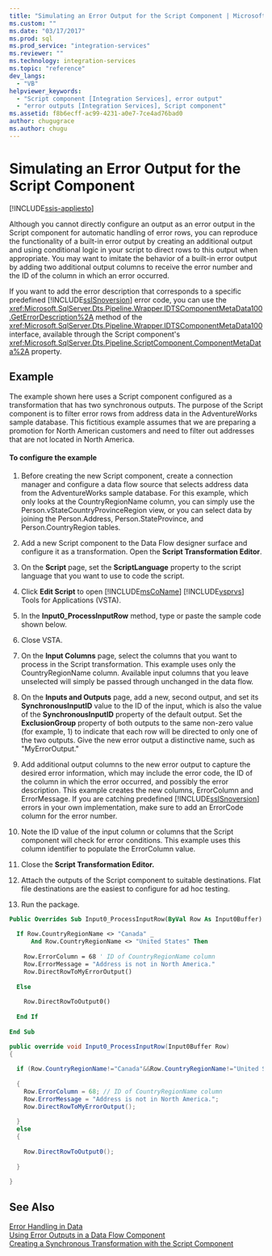 ```yaml
---
title: "Simulating an Error Output for the Script Component | Microsoft Docs"
ms.custom: ""
ms.date: "03/17/2017"
ms.prod: sql
ms.prod_service: "integration-services"
ms.reviewer: ""
ms.technology: integration-services
ms.topic: "reference"
dev_langs: 
  - "VB"
helpviewer_keywords: 
  - "Script component [Integration Services], error output"
  - "error outputs [Integration Services], Script component"
ms.assetid: f8b6ecff-ac99-4231-a0e7-7ce4ad76bad0
author: chugugrace
ms.author: chugu
---
```

# Simulating an Error Output for the Script Component

[!INCLUDE[ssis-appliesto](../../includes/applies-to-version/sqlserver-ssis.md)]


  Although you cannot directly configure an output as an error output in the Script component for automatic handling of error rows, you can reproduce the functionality of a built-in error output by creating an additional output and using conditional logic in your script to direct rows to this output when appropriate. You may want to imitate the behavior of a built-in error output by adding two additional output columns to receive the error number and the ID of the column in which an error occurred.  
  
 If you want to add the error description that corresponds to a specific predefined [!INCLUDE[ssISnoversion](../../includes/ssisnoversion-md.md)] error code, you can use the <xref:Microsoft.SqlServer.Dts.Pipeline.Wrapper.IDTSComponentMetaData100.GetErrorDescription%2A> method of the <xref:Microsoft.SqlServer.Dts.Pipeline.Wrapper.IDTSComponentMetaData100> interface, available through the Script component's <xref:Microsoft.SqlServer.Dts.Pipeline.ScriptComponent.ComponentMetaData%2A> property.  
  
## Example  
 The example shown here uses a Script component configured as a transformation that has two synchronous outputs. The purpose of the Script component is to filter error rows from address data in the AdventureWorks sample database. This fictitious example assumes that we are preparing a promotion for North American customers and need to filter out addresses that are not located in North America.  
  
#### To configure the example  
  
1.  Before creating the new Script component, create a connection manager and configure a data flow source that selects address data from the AdventureWorks sample database. For this example, which only looks at the CountryRegionName column, you can simply use the Person.vStateCountryProvinceRegion view, or you can select data by joining the Person.Address, Person.StateProvince, and Person.CountryRegion tables.  
  
2.  Add a new Script component to the Data Flow designer surface and configure it as a transformation. Open the **Script Transformation Editor**.  
  
3.  On the **Script** page, set the **ScriptLanguage** property to the script language that you want to use to code the script.  
  
4.  Click **Edit Script** to open [!INCLUDE[msCoName](../../includes/msconame-md.md)] [!INCLUDE[vsprvs](../../includes/vsprvs-md.md)] Tools for Applications (VSTA).  
  
5.  In the **Input0_ProcessInputRow** method, type or paste the sample code shown below.  
  
6.  Close VSTA.  
  
7.  On the **Input Columns** page, select the columns that you want to process in the Script transformation. This example uses only the CountryRegionName column. Available input columns that you leave unselected will simply be passed through unchanged in the data flow.  
  
8.  On the **Inputs and Outputs** page, add a new, second output, and set its **SynchronousInputID** value to the ID of the input, which is also the value of the **SynchronousInputID** property of the default output. Set the **ExclusionGroup** property of both outputs to the same non-zero value (for example, 1) to indicate that each row will be directed to only one of the two outputs. Give the new error output a distinctive name, such as "MyErrorOutput."  
  
9. Add additional output columns to the new error output to capture the desired error information, which may include the error code, the ID of the column in which the error occurred, and possibly the error description. This example creates the new columns, ErrorColumn and ErrorMessage. If you are catching predefined [!INCLUDE[ssISnoversion](../../includes/ssisnoversion-md.md)] errors in your own implementation, make sure to add an ErrorCode column for the error number.  
  
10. Note the ID value of the input column or columns that the Script component will check for error conditions. This example uses this column identifier to populate the ErrorColumn value.  
  
11. Close the **Script Transformation Editor.**  
  
12. Attach the outputs of the Script component to suitable destinations. Flat file destinations are the easiest to configure for ad hoc testing.  
  
13. Run the package.  
  
```vb  
Public Overrides Sub Input0_ProcessInputRow(ByVal Row As Input0Buffer)  
  
  If Row.CountryRegionName <> "Canada" _  
      And Row.CountryRegionName <> "United States" Then  
  
    Row.ErrorColumn = 68 ' ID of CountryRegionName column  
    Row.ErrorMessage = "Address is not in North America."  
    Row.DirectRowToMyErrorOutput()  
  
  Else  
  
    Row.DirectRowToOutput0()  
  
  End If  
  
End Sub  
```  
  
```csharp  
public override void Input0_ProcessInputRow(Input0Buffer Row)  
{  
  
  if (Row.CountryRegionName!="Canada"&&Row.CountryRegionName!="United States")  
  
  {  
    Row.ErrorColumn = 68; // ID of CountryRegionName column  
    Row.ErrorMessage = "Address is not in North America.";  
    Row.DirectRowToMyErrorOutput();  
  
  }  
  else  
  {  
  
    Row.DirectRowToOutput0();  
  
  }  
  
}  
```  
  
## See Also  
 [Error Handling in Data](../../integration-services/data-flow/error-handling-in-data.md)   
 [Using Error Outputs in a Data Flow Component](../../integration-services/extending-packages-custom-objects/data-flow/using-error-outputs-in-a-data-flow-component.md)   
 [Creating a Synchronous Transformation with the Script Component](../../integration-services/extending-packages-scripting-data-flow-script-component-types/creating-a-synchronous-transformation-with-the-script-component.md)  
  
  
